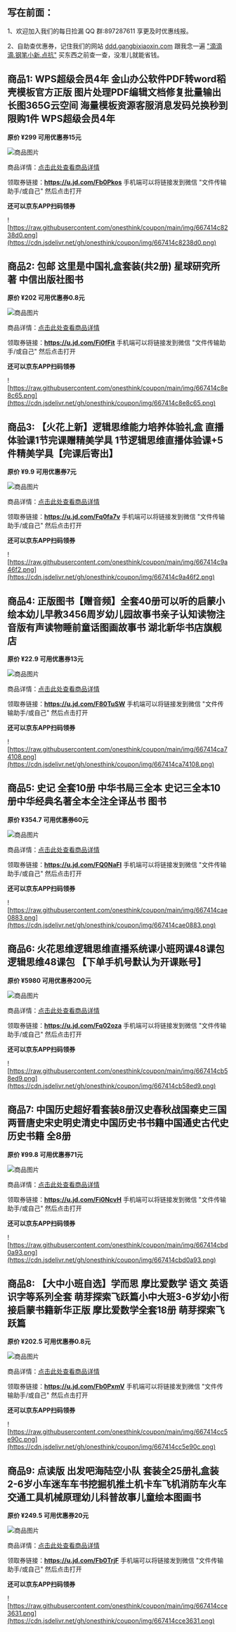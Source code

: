 ## 写在前面：

1、欢迎加入我们的每日捡漏 QQ 群:897287611 享更及时优惠线报。

2、自助查优惠券，记住我们的网站 [ddd.gangbixiaoxin.com](https://ddd.gangbixiaoxin.com) 跟我念一遍 ["滴滴滴.钢笔小新.点抗"](https://ddd.gangbixiaoxin.com) 买东西之前查一查，没准儿就能省钱。

## 商品1: WPS超级会员4年 金山办公软件PDF转word稻壳模板官方正版 图片处理PDF编辑文档修复批量输出长图365G云空间 海量模板资源客服消息发码兑换秒到 限购1件 WPS超级会员4年

**原价 ¥299 可用优惠券15元**

![商品图片](http://img14.360buyimg.com/n1/jfs/t1/195154/20/46300/69022/6673ff59F45e98c68/3439ed75eec04610.jpg)

商品详情：[点击此处查看商品详情](https://union-click.jd.com/jdc?e=1003156031&amp;p=JF8BARwJK1olXwMKVlxZCUoQBV8IGloSXgAFV15eC08UA19MRANLAjZbERscSkAJHTdNTwcKBlMdBgABFksWAmgLHVwWXQUBUF1dFxJSXzI4GTAXLkB7Nxk-WDV_RSlWX1xoVWR2NFJROEonAG4IHFITWgALUW5cWEpHAj8JS1olXQYyFTBdCU8WCm4NGWsUbQYEVFdUAUkTAmsNG1MlXQ4FZInwsJ6dsrqAoo-L1dG784vUtJ-Ji184K1glXQcDVl5ZD0oVA184G2sWbVhsVQ1bC0sTBG5mRhJKWkJLVlszCEgVAGgOE1wSbQQDVVxfOHsnWTZyTx5UW29BICk9TSNWAWkOYx1iCW9hOlxUDCxMRQoIS19qKQBxKicmV3sXMw)

领取券链接：**https://u.jd.com/Fb0Pkos** 手机端可以将链接发到微信 "文件传输助手/或自己" 然后点击打开

**还可以京东APP扫码领券**

![https://raw.githubusercontent.com/onesthink/coupon/main/img/667414c8238d0.png](https://cdn.jsdelivr.net/gh/onesthink/coupon/img/667414c8238d0.png)

## 商品2: 包邮 这里是中国礼盒套装(共2册) 星球研究所著 中信出版社图书

**原价 ¥202 可用优惠券0.8元**

![商品图片](http://img14.360buyimg.com/n1/jfs/t1/242776/22/11957/324850/6671fc98F0e586e15/5f10b1f782716a8a.jpg)

商品详情：[点击此处查看商品详情](https://union-click.jd.com/jdc?e=1003156031&amp;p=JF8BARkJK1olXwMKVFdfDkkQB18IGloQXgMLXF5VDEMeA19MRANLAjZbERscSkAJHTdNTwcKBlMdBgABFksWAmoLHlIdXQ4GXFddFxJSXzI4XTpVX1BbKjU_dUwUYipQYQV1RwZkNFJROEonAG4IHFITWgALUW5cWEpHAj8JS1olXQYyFTBYC04QAV8JK1sTXQ8LXVxZCUITAGg4G1MSbdGv7IvXuZ6furuWk4ys-tOL6IrDgHsnM2w4G1oUXwYGU19fCHsnA18LKwV7XFUFUVddCE95XiZXHB9eBFtsVF1eCE4fB24OK1kUXAQAZG5tAQ5vcGsOaARhNVV7Bj8tYCJkY2lVUwxuMwRYCSEKdjQSeTcJHyBcKkV-HW5dOA)

领取券链接：**https://u.jd.com/Fi0fFit** 手机端可以将链接发到微信 "文件传输助手/或自己" 然后点击打开

**还可以京东APP扫码领券**

![https://raw.githubusercontent.com/onesthink/coupon/main/img/667414c8e8c65.png](https://cdn.jsdelivr.net/gh/onesthink/coupon/img/667414c8e8c65.png)

## 商品3: 【火花上新】逻辑思维能力培养体验礼盒 直播体验课1节完课赠精美学具 1节逻辑思维直播体验课+5件精美学具【完课后寄出】

**原价 ¥9.9 可用优惠券7元**

![商品图片](http://img14.360buyimg.com/n1/jfs/t1/76491/33/18678/156508/65a6104dFf2a72ad6/71e03ca05052726d.png)

商品详情：[点击此处查看商品详情](https://union-click.jd.com/jdc?e=1003156031&amp;p=JF8BARwJK1olXwMKV1xbC0ISBV8IGlodVQUAVV9YCE4RA19MRANLAjZbERscSkAJHTdNTwcKBlMdBgABFksWAmcAGFkUXAMCUVhdFxJSXzI4YgMQOwJ1LQY_UTUScTZTXh1rBXIGElJROEonAG4IHFITWgALUW5cWEpHAj8JS1olXQYyFTBdCU4XA2kKHmsUbQYEVFdUAUkTA24MH10lXQ4FZInwsJ6dsrqAoo-L1dG784vUtJ-Ji184K1glXQcDVl5ZD0oVA184G2sWbVhsVQ1aDUIXA2tmRhJKWkECVBUzCEgUA2oAHF4XbQQDVVxfOHsnaGtzYzMXAVFXMSQdaABua2lUSAMSP2FZOlwidEtCSh1yGCIQHnxHCSECcnsXMw)

领取券链接：**https://u.jd.com/Fq0fa7v** 手机端可以将链接发到微信 "文件传输助手/或自己" 然后点击打开

**还可以京东APP扫码领券**

![https://raw.githubusercontent.com/onesthink/coupon/main/img/667414c9a46f2.png](https://cdn.jsdelivr.net/gh/onesthink/coupon/img/667414c9a46f2.png)

## 商品4: 正版图书【赠音频】全套40册可以听的启蒙小绘本幼儿早教3456周岁幼儿园故事书亲子认知读物注音版有声读物睡前童话图画故事书 湖北新华书店旗舰店

**原价 ¥22.9 可用优惠券13元**

![商品图片](http://img14.360buyimg.com/n1/jfs/t1/208426/2/22361/263547/660a50d7F03eeb694/7f6b48401fded045.jpg)

商品详情：[点击此处查看商品详情](https://union-click.jd.com/jdc?e=1003156031&amp;p=JF8BARoJK1olXwMKVFdaCksVCl8IGlodVAQAXFZeD00fBF9MRANLAjZbERscSkAJHTdNTwcKBlMdBgABFksWAmcBGVkdVQUFUlZaFxJSXzI4eUVyFGVxHCk-excNdDNLTwdeWw9SJFJROEonAG4IHFITWgALUW5cWEpHAj8JS1olXQYyFTBdC0weC284GmsVWwYLXVdfDEsSAWoMK1sdWjbV-eaIgvrCi9bchdPC5KHX3eKJlsMnM18LK1sUXAQCUFlcCksnM284GGtLMwdRUQlaCkxEbTJBRFxSX00GOl5eCkgRAG4PE2sXXAcAVm5tOCgQWTJVZghXAHRxXS5VCzhzUDVIWydCOmgAKj8nWD9gaw5_bx5xI1V3NwhtCHs)

领取券链接：**https://u.jd.com/F80TuSW** 手机端可以将链接发到微信 "文件传输助手/或自己" 然后点击打开

**还可以京东APP扫码领券**

![https://raw.githubusercontent.com/onesthink/coupon/main/img/667414ca74108.png](https://cdn.jsdelivr.net/gh/onesthink/coupon/img/667414ca74108.png)

## 商品5: 史记 全套10册 中华书局三全本 史记三全本10册中华经典名著全本全注全译丛书 图书

**原价 ¥354.7 可用优惠券60元**

![商品图片](http://img14.360buyimg.com/n1/jfs/t1/238623/1/1877/79898/6592baddF9b6bb606/6bd581bf07d0b179.jpg)

商品详情：[点击此处查看商品详情](https://union-click.jd.com/jdc?e=1003156031&amp;p=JF8BARgJK1olVQQCV11fC0oXM28JGlwRXQUHV15VAUkSMytXQwVKbV9HER8fA1UJWypcR0ROCBlQCgJDCEoWBGsIGF4WXQ4LVltCUQ5LXl9wWkUcBVALNzwYVBN-ZxULfhJQVVNyWFJtCXsUAm8PEl0SWw8HZF8NCRsWU25YGmsVXTZDOltdCUIVM244G10VVA8LVlpdDksfAF8IE1wliqu6gdTs3cOu1_GAzOKyiI--gMDVOHsnAF8IGloXXQIFVVxdOHsXM2w4RTUUDgAAVFtaCCVKSjAPXFwSWmgCV11cCkwXBG04GVoUXwQyZG4_UA9xXDFtXwscGH9xJDxddi5lVThBbVx7X2ZkASs2XQ5efWxuZwZeCHtVZF5t)

领取券链接：**https://u.jd.com/FQ0NaFI** 手机端可以将链接发到微信 "文件传输助手/或自己" 然后点击打开

**还可以京东APP扫码领券**

![https://raw.githubusercontent.com/onesthink/coupon/main/img/667414cae0883.png](https://cdn.jsdelivr.net/gh/onesthink/coupon/img/667414cae0883.png)

## 商品6: 火花思维逻辑思维直播系统课小班网课48课包 逻辑思维48课包 【下单手机号默认为开课账号】

**原价 ¥5980 可用优惠券200元**

![商品图片](http://img14.360buyimg.com/n1/jfs/t1/220175/20/42415/214034/666c1b4cF66732f58/32811e090c30bd57.jpg)

商品详情：[点击此处查看商品详情](https://union-click.jd.com/jdc?e=1003156031&amp;p=JF8BARwJK1olXgEBU11bCk0UAV8IGloQXgcEV15aCEsVBV9MRANLAjZbERscSkAJHTdNTwcKBlMdBgABFksWAmoLGl0WXQECVFxbFxJSXzI4S0FQGkNcJCM9axdBaGx8Ei1LK21yJFJROEonAG4IHFITWgALUW5cWEpHAj8JS1olXQYyFTBdCU4XA2kKHmsUbQYEVFdUAUkTA2YME18lXQ4FZInwsJ6dsrqAoo-L1dG784vUtJ-Ji184K1glXQcDVl5ZD0oVA184G2sWbVhsVQ1bCksSBGxmRhJKWkEEXA4zCEgUAmoNElgXbQQDVVxfOHsndihWYh1WBFMKUF4eWCBBUDNRfydQOlJ1Olwud0pzdwoOEl1RAUZ3Jlo-QXsXMw)

领取券链接：**https://u.jd.com/Fq02oza** 手机端可以将链接发到微信 "文件传输助手/或自己" 然后点击打开

**还可以京东APP扫码领券**

![https://raw.githubusercontent.com/onesthink/coupon/main/img/667414cb58ed9.png](https://cdn.jsdelivr.net/gh/onesthink/coupon/img/667414cb58ed9.png)

## 商品7: 中国历史超好看套装8册汉史春秋战国秦史三国两晋唐史宋史明史清史中国历史书书籍中国通史古代史历史书籍 全8册

**原价 ¥99.8 可用优惠券71元**

![商品图片](http://img14.360buyimg.com/n1/jfs/t1/118619/15/20400/191806/61ef7170E5f76efce/9ea3f800744556bf.jpg)

商品详情：[点击此处查看商品详情](https://union-click.jd.com/jdc?e=1003156031&amp;p=JF8BARwJK1olXwMKVVlfD08RA18IGloQXg4HV11UDU8VA19MRANLAjZbERscSkAJHTdNTwcKBlMdBgABFksWAmoLE14WXg8HUFxdFxJSXzI4eQVCLXF8DCI-aANWRixgcBxJFGZKNFJROEonAG4IHFITWgALUW5cWEpHAj8JS1olXQYyFTBdCEMfB24PHWsUbQYEVFdUAUkTAG4PGVolXQ4FZInwsJ6dsrqAoo-L1dG784vUtJ-Ji184K1glXQcDVl5ZD0oVA184G2sWbVhsVQ1bCksSBGdmRhJKWkELER4zCEgUAm0OGFISbQQDVVxfOHsndGZ-bl0UJA5rN1kDYUtjBm9xTxh2ClFYOlw6eyJjRWd3WVJFBAdbHABdCHsXMw)

领取券链接：**https://u.jd.com/Fi0NcvH** 手机端可以将链接发到微信 "文件传输助手/或自己" 然后点击打开

**还可以京东APP扫码领券**

![https://raw.githubusercontent.com/onesthink/coupon/main/img/667414cbd0a93.png](https://cdn.jsdelivr.net/gh/onesthink/coupon/img/667414cbd0a93.png)

## 商品8: 【大中小班自选】学而思 摩比爱数学 语文 英语 识字等系列全套 萌芽探索飞跃篇小中大班3-6岁幼小衔接启蒙书籍新华正版 摩比爱数学全套18册 萌芽探索飞跃篇

**原价 ¥202.5 可用优惠券0.8元**

![商品图片](http://img14.360buyimg.com/n1/jfs/t1/178478/28/31044/221764/64869176Ffdf518a7/85717eef51a9ea62.jpg)

商品详情：[点击此处查看商品详情](https://union-click.jd.com/jdc?e=1003156031&amp;p=JF8BARkJK1olXwMLUVtVDEgTA18IGloXVQIKVFxVCEkSBl9MRANLAjZbERscSkAJHTdNTwcKBlMdBgABFksWAm0AH1MVXw4CVltYFxJSXzI4TyBjOkRgFxg9Ywt0Cwh9RjhIJFNCElJROEonAG4IHFITWgALUW5cWEpHAj8JS1olXQYyFTBaDEsUBF8JK1sTXQ8LXVxZC0kWAG84G1MSbdGv7IvXuZ6furuWk4ys-tOL6IrDgHsnM2w4G1oUXwYGU19fCHsnA18LKwV7XFUCA11dCU15XiZXHBxFAwFsVF1fC0wUCmgOK1kUXAQAZG5tVjZ2cBlhbABlXABQL1wpdgBgYmdIHB9OMwRBEQwaVRxrWzpvT11pXWReDG5dOA)

领取券链接：**https://u.jd.com/Fb0PxmV** 手机端可以将链接发到微信 "文件传输助手/或自己" 然后点击打开

**还可以京东APP扫码领券**

![https://raw.githubusercontent.com/onesthink/coupon/main/img/667414cc5e90c.png](https://cdn.jsdelivr.net/gh/onesthink/coupon/img/667414cc5e90c.png)

## 商品9: 点读版 出发吧海陆空小队 套装全25册礼盒装 2-6岁小车迷车车书挖掘机推土机卡车飞机消防车火车交通工具机械原理幼儿科普故事儿童绘本图画书

**原价 ¥249.5 可用优惠券20元**

![商品图片](http://img14.360buyimg.com/n1/jfs/t1/235492/38/19263/89094/666fc9dcF43d7ae9a/b754633a75532fe7.jpg)

商品详情：[点击此处查看商品详情](https://union-click.jd.com/jdc?e=1003156031&amp;p=JF8BARUJK1olXwMFXV1VCUgSCl8IHlkQVQMKV24ZVxNJXF9RXh5UHw0cSgYYXBcIWDoXSQVJQwYHVltVDUMUHDZNRwYlPEALFFsGDR50ZTMWegZMD0ILDB8JTkcbM244GFoVWg8EU1hUDXsWU25YGgsUDQcyVF5tWiXPtdnQvuoJiayNgdbKOEonA2kIElIcXwIBUlpYAHsXC2g4zPatiIyzgdbk3NWf1NavztKpiZiKZG5tC3sXAm4KG18SXAQCZG5dOEgnXQEJSFwQDQcEBzAAQRQQRDsMXjUVXgUCVlldDEwnAW4JGVklbTZiKDVeYzlRUxBYehpvPlZwNBhdQRxkexBmGTlgW0RWKwY-QB1BY2cIQgFRbQYy)

领取券链接：**https://u.jd.com/Fb0TrjF** 手机端可以将链接发到微信 "文件传输助手/或自己" 然后点击打开

**还可以京东APP扫码领券**

![https://raw.githubusercontent.com/onesthink/coupon/main/img/667414cce3631.png](https://cdn.jsdelivr.net/gh/onesthink/coupon/img/667414cce3631.png)

